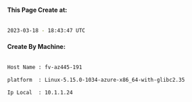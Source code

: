 
   
#### This Page Create at:

```bash

2023-03-18 - 18:43:47 UTC

```

#### Create By Machine:

```bash

Host Name : fv-az445-191

platform  : Linux-5.15.0-1034-azure-x86_64-with-glibc2.35

Ip Local  : 10.1.1.24

```


